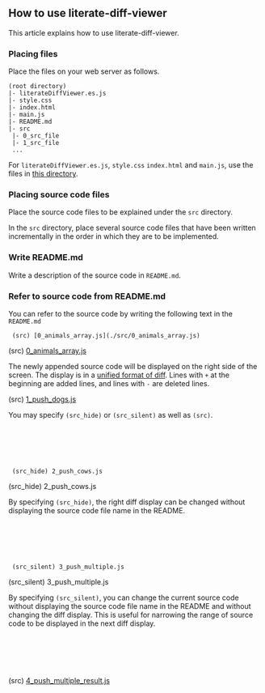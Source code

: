 ## How to use literate-diff-viewer

This article explains how to use literate-diff-viewer.

### Placing files

Place the files on your web server as follows.

```
(root directory)
|- literateDiffViewer.es.js
|- style.css
|- index.html
|- main.js
|- README.md
|- src
 |- 0_src_file
 |- 1_src_file
 ...
```

For `literateDiffViewer.es.js`, `style.css` `index.html` and `main.js`, use the files in [this directory](https://github.com/abagames/literate-diff-viewer/tree/master/docs/literate-diff-viewer).

### Placing source code files

Place the source code files to be explained under the `src` directory.

In the `src` directory, place several source code files that have been written incrementally in the order in which they are to be implemented.

### Write README.md

Write a description of the source code in `README.md`.

### Refer to source code from README.md

You can refer to the source code by writing the following text in the `README.md`

```
 (src) [0_animals_array.js](./src/0_animals_array.js)
```

(src) [0_animals_array.js](./src/0_animals_array.js)

The newly appended source code will be displayed on the right side of the screen. The display is in a [unified format of diff](https://en.wikipedia.org/wiki/Diff#Unified_format). Lines with `+` at the beginning are added lines, and lines with `-` are deleted lines.

(src) [1_push_dogs.js](./src/1_push_dogs.js)

You may specify `(src_hide)` or `(src_silent)` as well as `(src)`.

<br><br><br><br>

```
 (src_hide) 2_push_cows.js
```

(src_hide) 2_push_cows.js

By specifying `(src_hide)`, the right diff display can be changed without displaying the source code file name in the README.

<br><br><br><br>

```
 (src_silent) 3_push_multiple.js
```

(src_silent) 3_push_multiple.js

By specifying `(src_silent)`, you can change the current source code without displaying the source code file name in the README and without changing the diff display. This is useful for narrowing the range of source code to be displayed in the next diff display.

<br><br><br><br>

(src) [4_push_multiple_result.js](./src/4_push_multiple_result.js)

<br><br><br><br><br><br><br><br><br><br>
<br><br><br><br><br><br><br><br><br><br>
